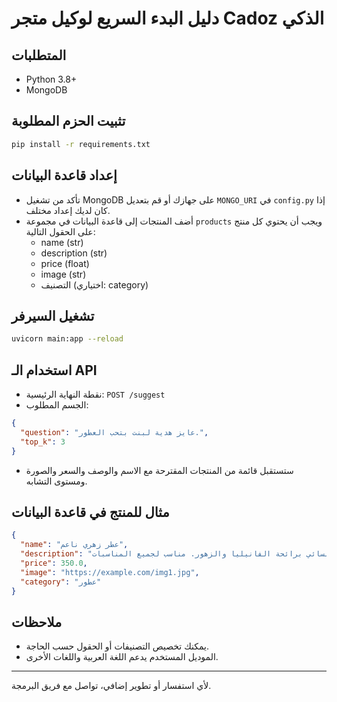 # دليل البدء السريع لوكيل متجر Cadoz الذكي

## المتطلبات
- Python 3.8+
- MongoDB

## تثبيت الحزم المطلوبة
```bash
pip install -r requirements.txt
```

## إعداد قاعدة البيانات
- تأكد من تشغيل MongoDB على جهازك أو قم بتعديل `MONGO_URI` في `config.py` إذا كان لديك إعداد مختلف.
- أضف المنتجات إلى قاعدة البيانات في مجموعة `products` ويجب أن يحتوي كل منتج على الحقول التالية:
  - name (str)
  - description (str)
  - price (float)
  - image (str)
  - التصنيف (اختياري: category)

## تشغيل السيرفر
```bash
uvicorn main:app --reload
```

## استخدام الـ API
- نقطة النهاية الرئيسية: `POST /suggest`
- الجسم المطلوب:
```json
{
  "question": "عايز هدية لبنت بتحب العطور.",
  "top_k": 3
}
```
- ستستقبل قائمة من المنتجات المقترحة مع الاسم والوصف والسعر والصورة ومستوى التشابه.

## مثال للمنتج في قاعدة البيانات
```json
{
  "name": "عطر زهري ناعم",
  "description": "عطر نسائي برائحة الفانيليا والزهور. مناسب لجميع المناسبات.",
  "price": 350.0,
  "image": "https://example.com/img1.jpg",
  "category": "عطور"
}
```

## ملاحظات
- يمكنك تخصيص التصنيفات أو الحقول حسب الحاجة.
- الموديل المستخدم يدعم اللغة العربية واللغات الأخرى.

---

لأي استفسار أو تطوير إضافي، تواصل مع فريق البرمجة.
